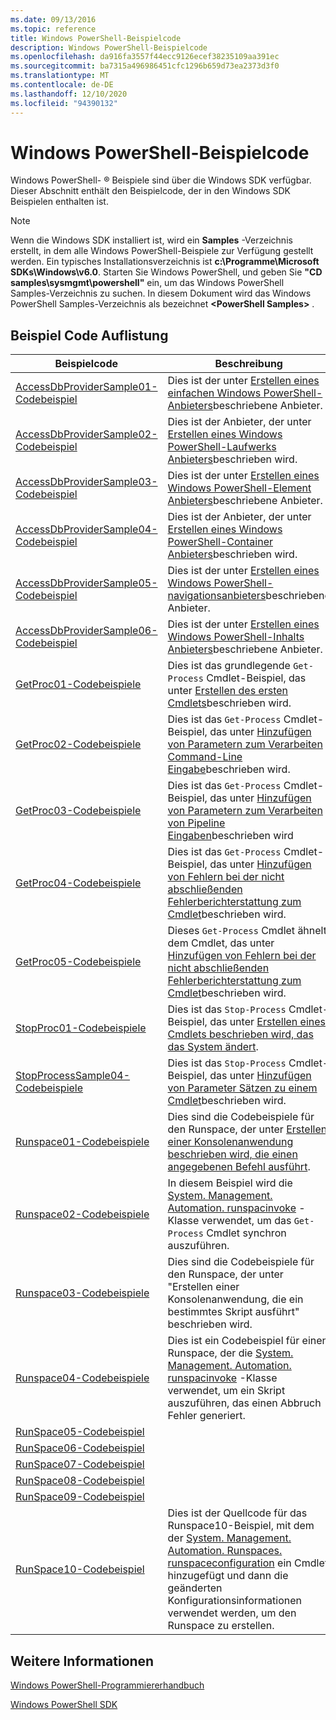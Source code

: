 ```yaml
---
ms.date: 09/13/2016
ms.topic: reference
title: Windows PowerShell-Beispielcode
description: Windows PowerShell-Beispielcode
ms.openlocfilehash: da916fa3557f44ecc9126ecef38235109aa391ec
ms.sourcegitcommit: ba7315a496986451cfc1296b659d73ea2373d3f0
ms.translationtype: MT
ms.contentlocale: de-DE
ms.lasthandoff: 12/10/2020
ms.locfileid: "94390132"
---
```

# <a name="windows-powershell-sample-code"></a>Windows PowerShell-Beispielcode

Windows PowerShell- &reg; Beispiele sind über die Windows SDK verfügbar. Dieser Abschnitt enthält den Beispielcode, der in den Windows SDK Beispielen enthalten ist.

> [!NOTE]
> Wenn die Windows SDK installiert ist, wird ein **Samples** -Verzeichnis erstellt, in dem alle Windows PowerShell-Beispiele zur Verfügung gestellt werden. Ein typisches Installationsverzeichnis ist **c:\Programme\Microsoft SDKs\Windows\v6.0**. Starten Sie Windows PowerShell, und geben Sie **"CD samples\sysmgmt\powershell"** ein, um das Windows PowerShell Samples-Verzeichnis zu suchen. In diesem Dokument wird das Windows PowerShell Samples-Verzeichnis als bezeichnet **\<PowerShell Samples>** .

## <a name="sample-code-listing"></a>Beispiel Code Auflistung

|                                    Beispielcode                                    |                                                                                                                                           Beschreibung                                                                                                                                           |
| --------------------------------------------------------------------------------- | ----------------------------------------------------------------------------------------------------------------------------------------------------------------------------------------------------------------------------------------------------------------------------------------------- |
| [AccessDbProviderSample01-Codebeispiel](./accessdbprovidersample01-code-sample.md) | Dies ist der unter [Erstellen eines einfachen Windows PowerShell-Anbieters](./creating-a-basic-windows-powershell-provider.md)beschriebene Anbieter.                                                                                                                                                            |
| [AccessDbProviderSample02-Codebeispiel](./accessdbprovidersample02-code-sample.md) | Dies ist der Anbieter, der unter [Erstellen eines Windows PowerShell-Laufwerks Anbieters](./creating-a-windows-powershell-drive-provider.md)beschrieben wird.                                                                                                                                                            |
| [AccessDbProviderSample03-Codebeispiel](./accessdbprovidersample03-code-sample.md) | Dies ist der unter [Erstellen eines Windows PowerShell-Element Anbieters](./creating-a-windows-powershell-item-provider.md)beschriebene Anbieter.                                                                                                                                                              |
| [AccessDbProviderSample04-Codebeispiel](./accessdbprovidersample04-code-sample.md) | Dies ist der Anbieter, der unter [Erstellen eines Windows PowerShell-Container Anbieters](./creating-a-windows-powershell-container-provider.md)beschrieben wird.                                                                                                                                                    |
| [AccessDbProviderSample05-Codebeispiel](./accessdbprovidersample05-code-sample.md) | Dies ist der unter [Erstellen eines Windows PowerShell-navigationsanbieters](./creating-a-windows-powershell-navigation-provider.md)beschriebene Anbieter.                                                                                                                                                  |
| [AccessDbProviderSample06-Codebeispiel](./accessdbprovidersample06-code-sample.md) | Dies ist der unter [Erstellen eines Windows PowerShell-Inhalts Anbieters](./creating-a-windows-powershell-content-provider.md)beschriebene Anbieter.                                                                                                                                                        |
| [GetProc01-Codebeispiele](./getproc01-code-samples.md)                             | Dies ist das grundlegende `Get-Process` Cmdlet-Beispiel, das unter [Erstellen des ersten Cmdlets](../cmdlet/creating-a-cmdlet-without-parameters.md)beschrieben wird.                                                                                                                                                     |
| [GetProc02-Codebeispiele](./getproc02-code-samples.md)                             | Dies ist das `Get-Process` Cmdlet-Beispiel, das unter [Hinzufügen von Parametern zum Verarbeiten Command-Line Eingabe](../cmdlet/adding-parameters-that-process-command-line-input.md)beschrieben wird.                                                                                                                       |
| [GetProc03-Codebeispiele](./getproc03-code-samples.md)                             | Dies ist das `Get-Process` Cmdlet-Beispiel, das unter [Hinzufügen von Parametern zum Verarbeiten von Pipeline Eingaben](../cmdlet/adding-parameters-that-process-pipeline-input.md)beschrieben wird                                                                                                                               |
| [GetProc04-Codebeispiele](./getproc04-code-samples.md)                             | Dies ist das `Get-Process` Cmdlet-Beispiel, das unter [Hinzufügen von Fehlern bei der nicht abschließenden Fehlerberichterstattung zum Cmdlet](../cmdlet/adding-non-terminating-error-reporting-to-your-cmdlet.md)beschrieben wird.                                                                                                                |
| [GetProc05-Codebeispiele](./getproc05-code-samples.md)                             | Dieses `Get-Process` Cmdlet ähnelt dem Cmdlet, das unter [Hinzufügen von Fehlern bei der nicht abschließenden Fehlerberichterstattung zum Cmdlet](../cmdlet/adding-non-terminating-error-reporting-to-your-cmdlet.md)beschrieben wird.                                                                                                     |
| [StopProc01-Codebeispiele](./stopproc01-code-samples.md)                           | Dies ist das `Stop-Process` Cmdlet-Beispiel, das unter [Erstellen eines Cmdlets beschrieben wird, das das System ändert](../cmdlet/creating-a-cmdlet-that-modifies-the-system.md).                                                                                                                                    |
| [StopProcessSample04-Codebeispiele](./stopprocesssample04-code-samples.md)         | Dies ist das `Stop-Process` Cmdlet-Beispiel, das unter [Hinzufügen von Parameter Sätzen zu einem Cmdlet](../cmdlet/adding-parameter-sets-to-a-cmdlet.md)beschrieben wird.                                                                                                                                                      |
| [Runspace01-Codebeispiele](./runspace01-code-samples.md)                           | Dies sind die Codebeispiele für den Runspace, der unter [Erstellen einer Konsolenanwendung beschrieben wird, die einen angegebenen Befehl ausführt](/dotnet/csharp/programming-guide/inside-a-program/hello-world-your-first-program).                                                                                      |
| [Runspace02-Codebeispiele](./runspace02-code-samples.md)                           | In diesem Beispiel wird die [System. Management. Automation. runspacinvoke](/dotnet/api/System.Management.Automation.RunspaceInvoke) -Klasse verwendet, um das `Get-Process` Cmdlet synchron auszuführen.                                                                                                            |
| [Runspace03-Codebeispiele](./runspace03-code-samples.md)                           | Dies sind die Codebeispiele für den Runspace, der unter "Erstellen einer Konsolenanwendung, die ein bestimmtes Skript ausführt" beschrieben wird.                                                                                                                                                                         |
| [Runspace04-Codebeispiele](./runspace04-code-samples.md)                           | Dies ist ein Codebeispiel für einen Runspace, der die [System. Management. Automation. runspacinvoke](/dotnet/api/System.Management.Automation.RunspaceInvoke) -Klasse verwendet, um ein Skript auszuführen, das einen Abbruch Fehler generiert.                                                                         |
| [RunSpace05-Codebeispiel](./runspace05-code-sample.md)                             |                                                                                                            |
| [RunSpace06-Codebeispiel](./runspace06-code-sample.md)                             |                                                                                                     |
| [RunSpace07-Codebeispiel](./runspace07-code-sample.md)                             |                                                                                               |
| [RunSpace08-Codebeispiel](./runspace08-code-sample.md)                             |                                                                                              |
| [RunSpace09-Codebeispiel](./runspace09-code-sample.md)                             |                                                                                       |
| [RunSpace10-Codebeispiel](./runspace10-code-sample.md)                             | Dies ist der Quellcode für das Runspace10-Beispiel, mit dem der [System. Management. Automation. Runspaces. runspaceconfiguration](/dotnet/api/System.Management.Automation.Runspaces.RunspaceConfiguration) ein Cmdlet hinzugefügt und dann die geänderten Konfigurationsinformationen verwendet werden, um den Runspace zu erstellen. |

## <a name="see-also"></a>Weitere Informationen

[Windows PowerShell-Programmiererhandbuch](./windows-powershell-programmer-s-guide.md)

[Windows PowerShell SDK](../windows-powershell-reference.md)
